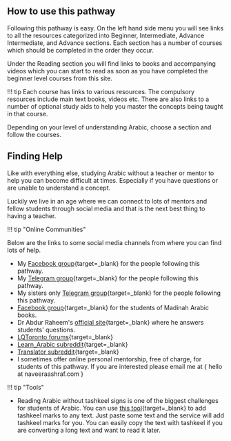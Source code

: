 ## How to use this pathway

Following this pathway is easy. On the left hand side menu you will see links to all the resources categorized into Beginner, Intermediate, Advance Intermediate, and Advance sections. Each section has a number of courses which should be completed in the order they occur.

Under the Reading section you will find links to books and accompanying videos which you can start to read as soon as you have completed the beginner level courses from this site.

!!! tip
Each course has links to various resources. The compulsory resources include main text books, videos etc. There are also links to a number of optional study aids to help you master the concepts being taught in that course.

Depending on your level of understanding Arabic, choose a section and follow the courses.

<!--
## How to track and show your progress (Optional)

![Trello board](/img/trello.png)

Optionally, you can track and show your progress through our Trello board. The intention of this board is to provide for you a way to track your progress, and also the ability to show your progress through a public page to friends, family, fellow students, etc. You can change the status of your board to be public or private.

1. Create an account in [Trello.](https://trello.com/)
2. Copy [this board](https://trello.com/b/X9IeDKTe){target=\_blank} to your personal account. See how to copy a board [here.](https://blog.trello.com/you-can-copy-boards-now-finally)
3. Now that you have a copy of my official board, you just need to pass the cards to the Doing column or Done column as you progress in your study.

However if you find using the board confusing or are not interested in using it for any reason, you can skip this step. -->

## Finding Help

Like with everything else, studying Arabic without a teacher or mentor to help you can become difficult at times. Especially if you have questions or are unable to understand a concept.

Luckily we live in an age where we can connect to lots of mentors and fellow students through social media and that is the next best thing to having a teacher.

!!! tip "Online Communities"

Below are the links to some social media channels from where you can find lots of help.

- My [Facebook group](https://www.facebook.com/groups/pathwaytoarabic/){target=\_blank} for the people following this pathway.
- My [Telegram group](https://t.me/pathway_to_arabic){target=\_blank} for the people following this pathway.
- My sisters only [Telegram group](https://t.me/+vAAsT4s5bD00OGVk){target=\_blank} for the people following this pathway.
- [Facebook group](https://www.facebook.com/groups/madinabooks/){target=\_blank} for the students of Madinah Arabic books.
- Dr Abdur Raheem's [official site](http://drvaniya.com/){target=\_blank} where he answers students' questions.
- [LQToronto forums](http://www.lqtoronto.com/forums/){target=\_blank}
- [Learn_Arabic subreddit](https://www.reddit.com/r/learn_arabic/){target=\_blank}
- [Translator subreddit](https://www.reddit.com/r/translator/){target=\_blank}
- I sometimes offer online personal mentorship, free of charge, for students of this pathway. If you are interested please email me at { hello at naveeraashraf.com }

!!! tip "Tools"

- Reading Arabic without tashkeel signs is one of the biggest challenges for students of Arabic. You can use [this tool](https://learning.aljazeera.net/en/pages/%D8%AA%D8%B4%D9%83%D9%8A%D9%84-vocalization){target=\_blank} to add tashkeel marks to any text. Just paste some text and the service will add tashkeel marks for you. You can easily copy the text with tashkeel if you are converting a long text and want to read it later.

<br>
<br>
